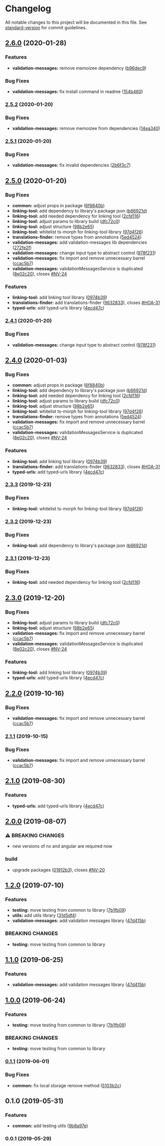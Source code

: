 # Changelog

All notable changes to this project will be documented in this file. See [standard-version](https://github.com/conventional-changelog/standard-version) for commit guidelines.

## [2.6.0](https://patryk.zielinski93.github.com/valueadd-poland/valueadd/compare/v2.5.2...v2.6.0) (2020-01-28)


### Features

* **validation-messages:** remove memoizee dependency ([b96dec9](https://patryk.zielinski93.github.com/valueadd-poland/valueadd/commit/b96dec91989541771524de1337bd34ca684aca5f))


### Bug Fixes

* **validation-messages:** fix install command in readme ([154b460](https://patryk.zielinski93.github.com/valueadd-poland/valueadd/commit/154b460f85b129c5bf0163c9e85555346510c2fc))

### [2.5.2](https://patryk.zielinski93.github.com/valueadd-poland/valueadd/compare/v2.5.1...v2.5.2) (2020-01-20)


### Bug Fixes

* **validation-messages:** remove memoizee from dependencies ([14ea340](https://patryk.zielinski93.github.com/valueadd-poland/valueadd/commit/14ea340))

### [2.5.1](https://patryk.zielinski93.github.com/valueadd-poland/valueadd/compare/v2.5.0...v2.5.1) (2020-01-20)


### Bug Fixes

* **validation-messages:** fix invalid dependencies ([2b6f3c7](https://patryk.zielinski93.github.com/valueadd-poland/valueadd/commit/2b6f3c7))

## [2.5.0](https://patryk.zielinski93.github.com/valueadd-poland/valueadd/compare/v2.0.0...v2.5.0) (2020-01-20)


### Bug Fixes

* **common:** adjust props in package ([6f8840b](https://patryk.zielinski93.github.com/valueadd-poland/valueadd/commit/6f8840b))
* **linking-tool:** add dependency to library's package json ([b66921d](https://patryk.zielinski93.github.com/valueadd-poland/valueadd/commit/b66921d))
* **linking-tool:** add needed dependency for linking tool ([2cfd116](https://patryk.zielinski93.github.com/valueadd-poland/valueadd/commit/2cfd116))
* **linking-tool:** adjust params to library build ([dfc72c0](https://patryk.zielinski93.github.com/valueadd-poland/valueadd/commit/dfc72c0))
* **linking-tool:** adjust structure ([98b2e65](https://patryk.zielinski93.github.com/valueadd-poland/valueadd/commit/98b2e65))
* **linking-tool:** whitelist ts-morph for linking-tool library ([97d4f26](https://patryk.zielinski93.github.com/valueadd-poland/valueadd/commit/97d4f26))
* **translations-finder:** remove types from annotations ([5ed4524](https://patryk.zielinski93.github.com/valueadd-poland/valueadd/commit/5ed4524))
* **validation-messages:** add validation-messages lib dependencies ([272fe2f](https://patryk.zielinski93.github.com/valueadd-poland/valueadd/commit/272fe2f))
* **validation-messages:** change input type to abstract control ([978f231](https://patryk.zielinski93.github.com/valueadd-poland/valueadd/commit/978f231))
* **validation-messages:** fix import and remove unnecessary barrel ([ccac5b7](https://patryk.zielinski93.github.com/valueadd-poland/valueadd/commit/ccac5b7))
* **validation-messages:** validationMessagesService is duplicated ([8e02c20](https://patryk.zielinski93.github.com/valueadd-poland/valueadd/commit/8e02c20)), closes [#NV-24](https://patryk.zielinski93.github.com/valueadd-poland/valueadd/issues/NV-24)


### Features

* **linking-tool:** add linking tool library ([0974b39](https://patryk.zielinski93.github.com/valueadd-poland/valueadd/commit/0974b39))
* **translations-finder:** add translations-finder ([9632833](https://patryk.zielinski93.github.com/valueadd-poland/valueadd/commit/9632833)), closes [#HOA-31](https://patryk.zielinski93.github.com/valueadd-poland/valueadd/issues/HOA-31)
* **typed-urls:** add typed-urls library ([4ecd47c](https://patryk.zielinski93.github.com/valueadd-poland/valueadd/commit/4ecd47c))

### [2.4.1](https://github.com-home///compare/v2.4.0...v2.4.1) (2020-01-20)


### Bug Fixes

* **validation-messages:** change input type to abstract control ([978f231](https://github.com-home///commit/978f231))

## [2.4.0](https://priv.github.com/valueadd-poland/valueadd/compare/v2.0.0...v2.4.0) (2020-01-03)


### Bug Fixes

* **common:** adjust props in package ([6f8840b](https://priv.github.com/valueadd-poland/valueadd/commit/6f8840b))
* **linking-tool:** add dependency to library's package json ([b66921d](https://priv.github.com/valueadd-poland/valueadd/commit/b66921d))
* **linking-tool:** add needed dependency for linking tool ([2cfd116](https://priv.github.com/valueadd-poland/valueadd/commit/2cfd116))
* **linking-tool:** adjust params to library build ([dfc72c0](https://priv.github.com/valueadd-poland/valueadd/commit/dfc72c0))
* **linking-tool:** adjust structure ([98b2e65](https://priv.github.com/valueadd-poland/valueadd/commit/98b2e65))
* **linking-tool:** whitelist ts-morph for linking-tool library ([97d4f26](https://priv.github.com/valueadd-poland/valueadd/commit/97d4f26))
* **translations-finder:** remove types from annotations ([5ed4524](https://priv.github.com/valueadd-poland/valueadd/commit/5ed4524))
* **validation-messages:** fix import and remove unnecessary barrel ([ccac5b7](https://priv.github.com/valueadd-poland/valueadd/commit/ccac5b7))
* **validation-messages:** validationMessagesService is duplicated ([8e02c20](https://priv.github.com/valueadd-poland/valueadd/commit/8e02c20)), closes [#NV-24](https://priv.github.com/valueadd-poland/valueadd/issues/NV-24)


### Features

* **linking-tool:** add linking tool library ([0974b39](https://priv.github.com/valueadd-poland/valueadd/commit/0974b39))
* **translations-finder:** add translations-finder ([9632833](https://priv.github.com/valueadd-poland/valueadd/commit/9632833)), closes [#HOA-31](https://priv.github.com/valueadd-poland/valueadd/issues/HOA-31)
* **typed-urls:** add typed-urls library ([4ecd47c](https://priv.github.com/valueadd-poland/valueadd/commit/4ecd47c))

### [2.3.3](https://github.com-home///compare/v2.0.0...v2.3.3) (2019-12-23)


### Bug Fixes

* **linking-tool:** whitelist ts-morph for linking-tool library ([97d4f26](https://github.com-home///commit/97d4f26))


### [2.3.2](https://github.com-home///compare/v2.0.0...v2.3.2) (2019-12-23)


### Bug Fixes

* **linking-tool:** add dependency to library's package json ([b66921d](https://github.com-home///commit/b66921d))


### [2.3.1](https://github.com-home///compare/v2.0.0...v2.3.1) (2019-12-23)


### Bug Fixes

* **linking-tool:** add needed dependency for linking tool ([2cfd116](https://github.com-home///commit/2cfd116))

## [2.3.0](https://github.com-home///compare/v2.0.0...v2.3.0) (2019-12-20)


### Bug Fixes

* **linking-tool:** adjust params to library build ([dfc72c0](https://github.com-home///commit/dfc72c0))
* **linking-tool:** adjust structure ([98b2e65](https://github.com-home///commit/98b2e65))
* **validation-messages:** fix import and remove unnecessary barrel ([ccac5b7](https://github.com-home///commit/ccac5b7))
* **validation-messages:** validationMessagesService is duplicated ([8e02c20](https://github.com-home///commit/8e02c20)), closes [#NV-24](https://github.com-home///issues/NV-24)


### Features

* **linking-tool:** add linking tool library ([0974b39](https://github.com-home///commit/0974b39))
* **typed-urls:** add typed-urls library ([4ecd47c](https://github.com-home///commit/4ecd47c))

## [2.2.0](https://priv.github.com/valueadd-poland/valueadd/compare/v2.0.0...v2.2.0) (2019-10-16)


### Bug Fixes

* **validation-messages:** fix import and remove unnecessary barrel ([ccac5b7](https://priv.github.com/valueadd-poland/valueadd/commit/ccac5b7))


### [2.1.1](https://priv.github.com/valueadd-poland/valueadd/compare/v2.0.0...v2.1.1) (2019-10-15)


### Bug Fixes

* **validation-messages:** fix import and remove unnecessary barrel ([ccac5b7](https://priv.github.com/valueadd-poland/valueadd/commit/ccac5b7))


## [2.1.0](https://priv.github.com/valueadd-poland/valueadd/compare/v2.0.0...v2.1.0) (2019-08-30)


### Features

* **typed-urls:** add typed-urls library ([4ecd47c](https://priv.github.com/valueadd-poland/valueadd/commit/4ecd47c))

## [2.0.0](https://patryk.zielinski93.github.com/valueadd-poland/valueadd/compare/v1.2.0...v2.0.0) (2019-08-07)


### ⚠ BREAKING CHANGES

* new versions of nx and angular are required now

### build

* upgrade packages ([01912b3](https://patryk.zielinski93.github.com/valueadd-poland/valueadd/commit/01912b3)), closes [#NV-20](https://patryk.zielinski93.github.com/valueadd-poland/valueadd/issues/NV-20)

## [1.2.0](https://patryk.zielinski93.github.com/valueadd-poland/valueadd/compare/v0.1.1...v1.2.0) (2019-07-10)


### Features

* **testing:** move testing from common to library ([7b1fb09](https://patryk.zielinski93.github.com/valueadd-poland/valueadd/commit/7b1fb09))
* **utils:** add utils library ([31d5df4](https://patryk.zielinski93.github.com/valueadd-poland/valueadd/commit/31d5df4))
* **validation-messages:** add validation messages library ([47d415b](https://patryk.zielinski93.github.com/valueadd-poland/valueadd/commit/47d415b))


### BREAKING CHANGES

* **testing:** move testing from common to library



## [1.1.0](https://priv.github.com/valueadd-poland/valueadd/compare/v1.0.0...v1.1.0) (2019-06-25)


### Features

* **validation-messages:** add validation messages library ([47d415b](https://priv.github.com/valueadd-poland/valueadd/commit/47d415b))



## [1.0.0](https://priv.github.com/valueadd-poland/valueadd/compare/v0.1.1...v1.0.0) (2019-06-24)


### Features

* **testing:** move testing from common to library ([7b1fb09](https://priv.github.com/valueadd-poland/valueadd/commit/7b1fb09))


### BREAKING CHANGES

* **testing:** move testing from common to library



### [0.1.1](https://github.com/valueadd-poland/valueadd/compare/v0.1.0...v0.1.1) (2019-06-01)


### Bug Fixes

* **common:** fix local storage remove method ([5103b2c](https://github.com/valueadd-poland/valueadd/commit/5103b2c))



## 0.1.0 (2019-05-31)


### Features

* **common:** add testing utils ([9b8a97e](https://patryk.zielinski93.github.com/valueadd-poland/valueadd/commit/9b8a97e))



### 0.0.1 (2019-05-29)
